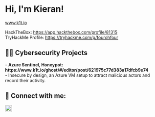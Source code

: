 <h1>Hi, I'm Kieran! <br/></h1>

www.k1t.io

HackTheBox: https://app.hackthebox.com/profile/81315 <br />
TryHackMe Profile: https://tryhackme.com/p/fourohfour

<h2>👨‍💻 Cybersecurity Projects</h2>
- <b>Azure Sentinel, Honeypot: https://www.k1t.io/ghost/#/editor/post/621975c77d383a17dfcb9e74</b> <br />
  - Insecure by design, an Azure VM setup to attract malicious actors and record their activity.

<h2> 🤳 Connect with me:</h2>

<a href="https://www.linkedin.com/in/kieranjessup/
"><img align="left" alt="" width="22px" src="https://cdn.jsdelivr.net/npm/simple-icons@v3/icons/linkedin.svg" /></a> 
